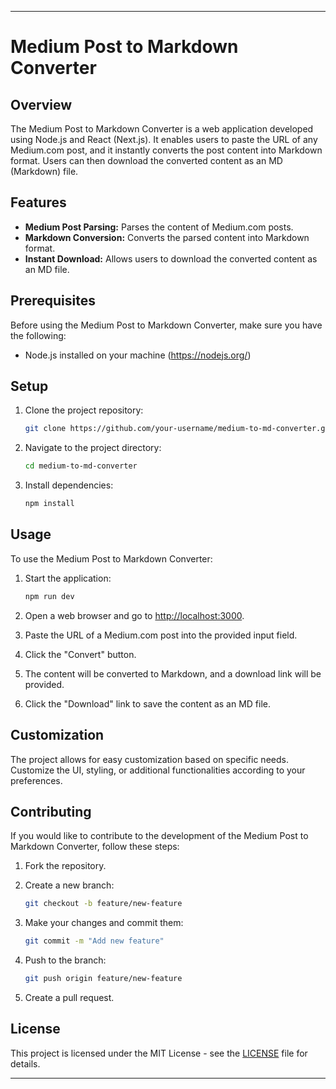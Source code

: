 
---

# Medium Post to Markdown Converter

## Overview

The Medium Post to Markdown Converter is a web application developed using Node.js and React (Next.js). It enables users to paste the URL of any Medium.com post, and it instantly converts the post content into Markdown format. Users can then download the converted content as an MD (Markdown) file.

## Features

- **Medium Post Parsing:** Parses the content of Medium.com posts.
- **Markdown Conversion:** Converts the parsed content into Markdown format.
- **Instant Download:** Allows users to download the converted content as an MD file.

## Prerequisites

Before using the Medium Post to Markdown Converter, make sure you have the following:

- Node.js installed on your machine (https://nodejs.org/)

## Setup

1. Clone the project repository:

    ```bash
    git clone https://github.com/your-username/medium-to-md-converter.git
    ```

2. Navigate to the project directory:

    ```bash
    cd medium-to-md-converter
    ```

3. Install dependencies:

    ```bash
    npm install
    ```

## Usage

To use the Medium Post to Markdown Converter:

1. Start the application:

    ```bash
    npm run dev
    ```

2. Open a web browser and go to [http://localhost:3000](http://localhost:3000).

3. Paste the URL of a Medium.com post into the provided input field.

4. Click the "Convert" button.

5. The content will be converted to Markdown, and a download link will be provided.

6. Click the "Download" link to save the content as an MD file.

## Customization

The project allows for easy customization based on specific needs. Customize the UI, styling, or additional functionalities according to your preferences.

## Contributing

If you would like to contribute to the development of the Medium Post to Markdown Converter, follow these steps:

1. Fork the repository.

2. Create a new branch:

    ```bash
    git checkout -b feature/new-feature
    ```

3. Make your changes and commit them:

    ```bash
    git commit -m "Add new feature"
    ```

4. Push to the branch:

    ```bash
    git push origin feature/new-feature
    ```

5. Create a pull request.

## License

This project is licensed under the MIT License - see the [LICENSE](LICENSE) file for details.

---

